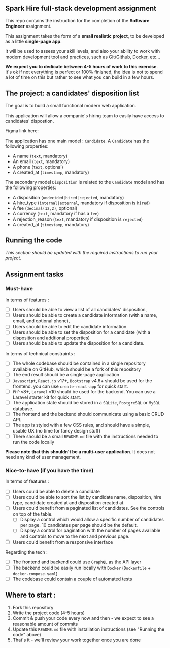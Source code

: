 ## Spark Hire full-stack development assignment
This repo contains the instruction for the completion of the **Software Engineer** assignment.

This assignment takes the form of a **small realistic project**, to be developed as a little **single-page app**.

It will be used to assess your skill levels, and also your ability to work with modern development tool and 
practices, such as Git/Github, Docker, etc...

**We expect you to dedicate between 4-5 hours of work to this exercise**. It's ok if not everything is perfect or 100% 
finished, the idea is not to spend a lot of time on this but rather to see what you can build in a few hours.

## The project: a candidates' disposition list
The goal is to build a small functional modern web application.

This application will allow a companie's hiring team to easily have access to candidates' dispostion.

Figma link here:

The application has one main model : `Candidate`. A `Candidate` has the following properties:

- A name (`text`, mandatory)
- An email (`text`, mandatory)
- A phone (`text`, optional)
- A created_at (`timestamp`, mandatory)

The secondary model `Disposition` is related to the `Candidate` model and has the following properties:

- A disposition (`undecided|hired|rejected`, mandatory)
- A hire_type (`internal|external`, mandatory if disposition is `hired`)
- A fee (`decimal(12,2)`, optional)
- A currency (`text`, mandatory if has a `fee`)
- A rejection_reason (`text`, mandatory if disposition is `rejected`)
- A created_at (`timestamp`, mandatory)

## Running the code

*This section should be updated with the required instructions to run your project*.


## Assignment tasks

### Must-have

In terms of features :

- [ ] Users should be able to view a list of all candidates' disposition,
- [ ] Users should be able to create a candidate information (with a name, email, and optional phone),
- [ ] Users should be able to edit the candidate information.
- [ ] Users should be able to set the disposition for a candidate (with a disposition and addtional properties)
- [ ] Users should be able to update the disposition for a candidate.

In terms of technical constraints :

- [ ] The whole codebase should be contained in a single repository available on GitHub, which should be a fork 
      of this repository
- [ ] The end result should be a single-page application
- [ ] `Javascript`, `React.js` v17+, `Bootstrap` v4.6+ should be used for the frontend. you can use `create-react-app` for quick start.
- [ ] `PHP` v8+, `Laravel` v10 should be used for the backend. You can use a Laravel starter kit for quick start.
- [ ] The application state should be stored in a `SQLite`, `PostgreSQL` or `MySQL` database.
- [ ] The frontend and the backend should communicate using a basic CRUD API.
- [ ] The app is styled with a few CSS rules, and should have a simple, usable UX (no time for fancy design stuff)
- [ ] There should be a small `README.md` file with the instructions needed to run the code locally

**Please note that this shouldn't be a multi-user application**. It does not need any kind of user management.

### Nice-to-have (if you have the time)

In terms of features :

- [ ] Users could be able to delete a candidate
- [ ] Users could be able to sort the list by candidate name, disposition, hire type, candidate created at and disposition created at.
- [ ] Users could benefit from a paginated list of candidates. See the controls on top of the table.
  - [ ] Display a control which would allow a specific number of candidates per page. 10 candidates per page should be the default.
  - [ ] Display a control for pagination with the number of pages available and controls to move to the next and previous page.
- [ ] Users could benefit from a responsive interface

Regarding the tech :

- [ ] The frontend and backend could use `GraphQL` as the API layer
- [ ] The backend could be easily run locally with `Docker` (`Dockerfile` + `docker-compose.yaml`)
- [ ] The codebase could contain a couple of automated tests

## Where to start :

1. Fork this repository
1. Write the project code (4-5 hours)
1. Commit & push your code every now and then - we expect to see a reasonable amount of commits
1. Update this `README.md` file with installation instructions (see "Running the code" above)
1. That's it - we'll review your work together once you are done
